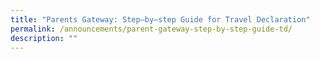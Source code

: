 ```yaml
---
title: "Parents Gateway: Step–by–step Guide for Travel Declaration"
permalink: /announcements/parent-gateway-step-by-step-guide-td/
description: ""
---
```

